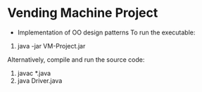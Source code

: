 # Vending Machine Project
* Implementation of OO design patterns
To run the executable:
1. java -jar VM-Project.jar

Alternatively, compile and run the source code:
1. javac *.java
2. java Driver.java